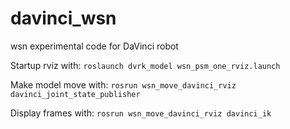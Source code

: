 # davinci_wsn
wsn experimental code for DaVinci robot

Startup rviz with: 
`roslaunch dvrk_model wsn_psm_one_rviz.launch`

Make model move with:
`rosrun wsn_move_davinci_rviz davinci_joint_state_publisher`

Display frames with: 
`rosrun wsn_move_davinci_rviz davinci_ik `


